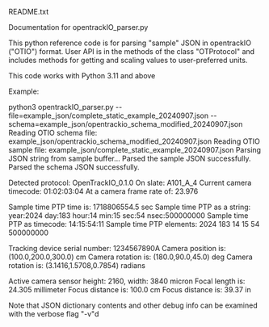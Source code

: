 README.txt

Documentation for opentrackIO_parser.py

This python reference code is for parsing "sample" JSON in opentrackIO ("OTIO") format.
User API is in the methods of the class "OTProtocol" and includes methods for getting and 
scaling values to user-preferred units.

This code works with Python 3.11 and above


Example:

python3 opentrackIO_parser.py --file=example_json/complete_static_example_20240907.json --schema=example_json/opentrackio_schema_modified_20240907.json 
Reading OTIO schema file: example_json/opentrackio_schema_modified_20240907.json
Reading OTIO sample file: example_json/complete_static_example_20240907.json
Parsing JSON string from sample buffer...
Parsed the sample JSON successfully.
Parsed the schema JSON successfully.

Detected protocol: OpenTrackIO_0.1.0
On slate: A101_A_4
Current camera timecode: 01:02:03:04
At a camera frame rate of: 23.976

Sample time PTP time is: 1718806554.5 sec
Sample time PTP as a string: year:2024 day:183 hour:14 min:15 sec:54 nsec:500000000
Sample time PTP as timecode: 14:15:54:11
Sample time PTP elements: 2024 183 14 15 54 500000000

Tracking device serial number: 1234567890A
Camera position is: (100.0,200.0,300.0) cm
Camera rotation is: (180.0,90.0,45.0) deg
Camera rotation is: (3.1416,1.5708,0.7854) radians

Active camera sensor height: 2160, width: 3840 micron
Focal length is: 24.305 millimeter
Focus distance is: 100.0 cm
Focus distance is: 39.37 in


Note that JSON dictionary contents and other debug info can be examined with the verbose flag "-v"d

